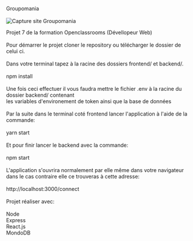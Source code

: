 Groupomania <br/>
<br/>
![Capture site Groupomania](https://user-images.githubusercontent.com/94826490/183897832-36f8210d-6ef1-497a-8199-1db20bf3f3b8.jpg)

Projet 7 de la formation Openclassrooms (Dévellopeur Web)<br/>
<br/>
Pour démarrer le projet cloner le repository ou télécharger le dossier de celui ci.<br/>
<br/>
Dans votre terminal tapez à la racine des dossiers frontend/ et backend/.<br/>
<br/>
npm install<br/>
<br/>
Une fois ceci effectuer il vous faudra mettre le fichier .env à la racine du dossier backend/ contenant <br/>
les variables d'environement de token ainsi que la base de données<br/>
<br/>
Par la suite dans le terminal coté frontend lancer l'application à l'aide de la commande:<br/>
<br/>
yarn start<br/>
<br/>
Et pour finir lancer le backend avec la commande:<br/>
<br/>
npm start<br/>
<br/>
L'application s'ouvrira normalement par elle même dans votre navigateur dans le cas contraire elle ce trouveras à cette adresse:<br/>
<br/>
http://localhost:3000/connect
<br/><br/>
Projet réaliser avec:<br/>
<br/>
Node<br/>
Express<br/>
React.js<br/>
MondoDB<br/>
